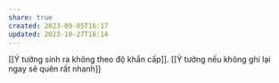 ```yaml
---
share: true
created: 2023-09-05T16:17
updated: 2023-10-27T18:14
---
```

[[Ý tưởng sinh ra không theo độ khẩn cấp]]. [[Ý tưởng nếu không ghi lại ngay sẽ quên rất nhanh]]